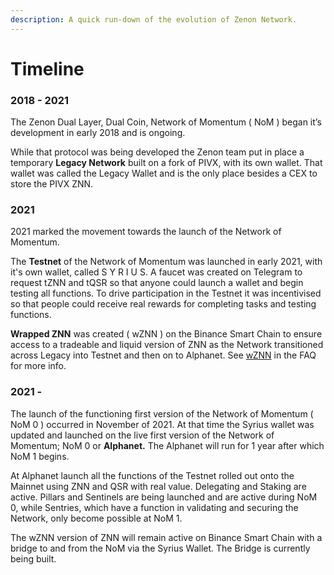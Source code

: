 ```yaml
---
description: A quick run-down of the evolution of Zenon Network.
---
```


# Timeline

### 2018 - 2021

The Zenon Dual Layer, Dual Coin, Network of Momentum ( NoM ) began it’s development in early 2018 and is ongoing.

While that protocol was being developed the Zenon team put in place a temporary **Legacy Network** built on a fork of PIVX, with its own wallet. That wallet was called the Legacy Wallet and is the only place besides a CEX to store the PIVX ZNN.

### 2021

2021 marked the movement towards the launch of the Network of Momentum.

The **Testnet** of the Network of Momentum was launched in early 2021, with it's own wallet, called S Y R I U S. A faucet was created on Telegram to request tZNN and tQSR so that anyone could launch a wallet and begin testing all functions. To drive participation in the Testnet it was incentivised so that people could receive real rewards for completing tasks and testing functions.

**Wrapped ZNN** was created ( wZNN ) on the Binance Smart Chain to ensure access to a tradeable and liquid version of ZNN as the Network transitioned across Legacy into Testnet and then on to Alphanet. See [wZNN](faq.md#wznn-wrapped-znn) in the FAQ for more info.

### 2021 -&#x20;

The launch of the functioning first version of the Network of Momentum ( NoM 0 ) occurred in November of 2021. At that time the Syrius wallet was updated and launched on the live first version of the Network of Momentum; NoM 0 or **Alphanet.** The Alphanet will run for 1 year after which NoM 1 begins.

At Alphanet launch all the functions of the Testnet rolled out onto the Mainnet using ZNN and QSR with real value. Delegating and Staking are active. Pillars and Sentinels are being launched and are active during NoM 0, while Sentries, which have a function in validating and securing the Network, only become possible at NoM 1.&#x20;

The wZNN version of ZNN will remain active on Binance Smart Chain with a bridge to and from the NoM via the Syrius Wallet. The Bridge is currently being built.
